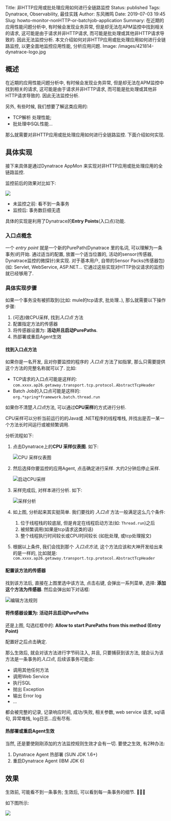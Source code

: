 Title: 非HTTP应用或批处理应用如何进行全链路监控
Status: published
Tags: Dynatrace, Observability, 最佳实践
Author: 东风微鸣
Date: 2019-07-03 19:45
Slug: howto-monitor-nonHTTP-or-batchjob-application
Summary: 在近期的应用性能问题分析中, 有时候会发现业务异常, 但是却无法在APM监控中找到相关的请求, 这可能是由于请求并非HTTP请求, 而可能是批处理或其他非HTTP请求导致的. 因此无法监控分析. 本文介绍如何对非HTTP应用或批处理应用如何进行全链路监控, 以更全面地监控应用性能, 分析应用问题.
Image: /images/421814-dynatrace-logo.jpg

## 概述

在近期的应用性能问题分析中, 有时候会发现业务异常, 但是却无法在APM监控中找到相关的请求, 这可能是由于请求并非HTTP请求, 而可能是批处理或其他非HTTP请求导致的. 因此无法监控分析. 

另外, 有些时候, 我们想要了解这类应用的:

- TCP解析 处理性能;
- 批处理中SQL性能...

那么就需要对非HTTP应用或批处理应用如何进行全链路监控. 下面介绍如何实现.

## 具体实现

接下来具体是通过Dynatrace AppMon 来实现对非HTTP应用或批处理应用的全链路监控.

监控前后的效果对比如下:

![](./images/monitor-nonHTTP-APP-before-after.png)

- 未监控之前: 看不到一条事务
- 监控后: 事务数巨细无遗

具体的实现是利用了Dynatrace的**Entry Points**(入口点)功能.

### 入口点概念

一个 *entry point* 就是一个新的PurePath(Dynatrace 里的名词, 可以理解为一条事务)的开始. 通过适当的配置, 放置一个适当位置的, 活动的sensor(传感器, Dynatrace监控的微探针)来实现. 对于基本用户, 自带的Sensor Packs(传感器包) (如: Servlet, WebService, ASP.NET... 它通过这些实现对HTTP协议请求的监控)就已经够用了.

### 具体实现步骤

如果一个事务没有被抓取到(比如: mule的tcp请求, 批处理..), 那么就需要以下操作步骤:

1. (可选)做CPU采样, 找到*入口点* 方法
2. 配置指定方法的传感器
3. 将传感器设置为: **活动并且启动PurePaths**.
4. 热部署或重启Agent生效

#### 找到入口点方法

如果你是一名开发, 且对你要监控的程序的 *入口点* 方法了如指掌, 那么只需要提供这个方法的完整名称就可以了. 比如: 

- TCP请求的入口点可能是这样的: `com.xxxx.ap26.getaway.transport.tcp.protocol.AbstractTcpHeader`
- Batch Job的入口点可能是这样的: `org.*spring*framework.batch.thread.run` 

如果你不清楚*入口点*方法, 可以通过**CPU采样**的方式进行分析. 

CPU采样可以分析当前运行的的Java或 .NET程序的线程堆栈, 并找出是否一某一个方法长时间运行或被频繁调用.

分析流程如下:

1. 点击Dynatrace上的**CPU 采样仪表图**. 如下:

    ![CPU 采样仪表图](images/dt_cpu_sampling_dashlet_1.png)

2. 然后选择你要监控的应用Agent, 点击确定进行采样. 大约2分钟后停止采样. 

    ![启动CPU采样](./images/dt_cpu_sampling_dashlet_2.png)

3. 采样完成后, 对样本进行分析. 如下:

    ![采样分析](./images/dt_cpu_sampling_dashlet_3.png)

4. 如上图, 分析起来其实挺简单. 我们要找的 *入口点* 方法一般满足这么几个条件:

    1. 位于线程栈的较底层, 但是肯定在线程启动方法(如: `Thread.run`)之后
    2. 被频繁调用(如果是tcp请求这类的话) 
    3. 整个线程执行时间较长或CPU时间较长 (如批处理, 或tcp处理报文)

5. 根据以上条件, 我们会找到那个 *入口点方法*, 这个方法应该和大神开发给出来的是一样的, 比如就是: `com.xxxx.ap26.getaway.transport.tcp.protocol.AbstractTcpHeader`

#### 配置该方法的传感器

找到该方法后, 直接在上图里选中该方法, 点击右键, 会弹出一系列菜单, 选择: **添加这个方法为传感器**. 然后会弹出如下对话框:

![编辑方法规则](./images/dt_edit_method_rule.png)

#### 将传感器设置为: 活动并且启动PurePaths

还是上图, 勾选红框中的: **Allow to start PurePaths from this method (Entry Point)**

配置好之后点击确定. 

那么生效后, 就会对该方法进行字节码注入, 并且, 只要捕获到该方法, 就会认为该方法是一条事务的*入口点*, 后续该事务可能会:

- 调用其他任何方法
- 调用Web Service
- 执行SQL
- 抛出 Exception
- 输出 Error log
- ...

都会被完整的记录, 记录响应时间, 成功/失败, 相关参数, web service 请求, sql语句, 异常堆栈, log日志...应有尽有.

#### 热部署或重启Agent生效

当然, 还是要使刚刚添加的方法监控规则生效才会有一切. 要使之生效, 有2种办法:

1. Dynatrace Agent  热部署 (SUN JDK 1.6+)
2. 重启Dynatrace Agent (IBM JDK 6)

## 效果

生效前, 可能看不到一条事务; 生效后, 可以看到每一条事务的细节. :tada::tada::tada:

如下图所示:

![](./images/mule-for-N-success-request.png)

